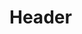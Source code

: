 <!-- TITLE: Requarks Wiki -->
<!-- SUBTITLE: Documentation on installing, managing and using Requarks Wiki -->

# Header